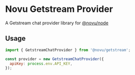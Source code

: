 # Novu Getstream Provider

A Getstream chat provider library for [@novu/node](https://github.com/novuhq/novu)

## Usage

```javascript
import { GetstreamChatProvider } from '@novu/getstream';

const provider = new GetstreamChatProvider({
  apiKey: process.env.API_KEY,
});
```
